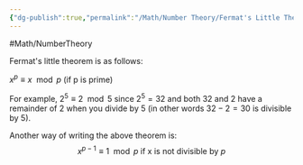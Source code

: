 ```yaml
---
{"dg-publish":true,"permalink":"/Math/Number Theory/Fermat's Little Theorem (WIP)/","created":"2024-10-14T10:31:08.885-04:00","updated":"2024-11-10T21:04:36.818-05:00"}
---
```



#Math/NumberTheory

Fermat's little theorem is as follows:

$x^p \equiv x \mod p \text{ (if p is prime)}$

For example, $2^5 \equiv 2 \mod 5$ since $2^5=32$ and both 32 and 2 have a remainder of 2 when you divide by 5 (in other words $32-2=30$ is divisible by 5).

Another way of writing the above theorem is:
$$
x^{p-1} \equiv 1 \mod p \text{ {if x is not divisible by $p$}}
$$
